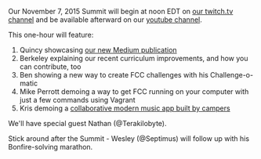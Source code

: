 Our November 7, 2015 Summit will begin at noon EDT on [our twitch.tv channel](http://twitch.tv/freecodecamp) and be available afterward on our [youtube channel](https://www.youtube.com/channel/UC8butISFwT-Wl7EV0hUK0BQ?sub_confirmation=1).

This one-hour will feature:    
1. Quincy showcasing [our new Medium publication](https://medium.freecodecamp.com)    
2. Berkeley explaining our recent curriculum improvements, and how you can contribute, too    
3. Ben showing a new way to create FCC challenges with his Challenge-o-matic    
4. Mike Perrott demoing a way to get FCC running on your computer with just a few commands using Vagrant    
5. Kris demoing a [collaborative modern music app built by campers](http://musare.com/)    

We'll have special guest Nathan (@Terakilobyte).

Stick around after the Summit - Wesley (@Septimus) will follow up with his Bonfire-solving marathon.